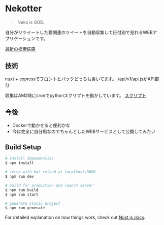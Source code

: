 # Nekotter
> Neko is GOD.

自分がリツイートした猫関連のツイートを自動収集して日付別で見れるWEBアプリケーションです。

[最新の検索結果](https://app.takashun.dev/date/latest)

## 技術
nuxt + expressでフロントとバックどっちも書いてます。
/api/v1/api.jsがAPI部分

収集はAM2時にcronでpythonスクリプトを動かしています。
[スクリプト](https://gist.github.com/takashun/c03733da6438a6f94f154b86828b0ba4)

## 今後
- Dockerで動かせると便利かな
- 今は完全に自分用なのでちゃんとしたWEBサービスとして公開してみたい

## Build Setup

```bash
# install dependencies
$ npm install

# serve with hot reload at localhost:3000
$ npm run dev

# build for production and launch server
$ npm run build
$ npm run start

# generate static project
$ npm run generate
```

For detailed explanation on how things work, check out [Nuxt.js docs](https://nuxtjs.org).
